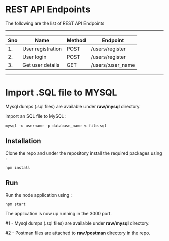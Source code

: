 # REST API Endpoints

The following are the list of REST API Endpoints

-----------------------------------------------------------
|  Sno | Name               | Method  | Endpoint           |
|------|--------------------|---------|--------------------|
|  1.  |  User registration |  POST   | /users/register    |
|  2.  |  User login        |  POST   | /users/register    |
|  3.  |  Get user details  |  GET    | /users/:user_name  |
------------------------------------------------------------

# Import .SQL file to MYSQL

Mysql dumps (.sql files) are available under **raw/mysql** directory.

import an SQL file to MySQL :
```
mysql -u username -p database_name < file.sql
```

## Installation

Clone the repo and under the repository install the required packages using :
```
npm install
```

## Run

Run the node application using :
```
npm start
```
The application is now up running in the 3000 port.

#1 - Mysql dumps (.sql files) are available under **raw/mysql** directory.

#2 - Postman files are attached to **raw/postman** directory in the repo.
